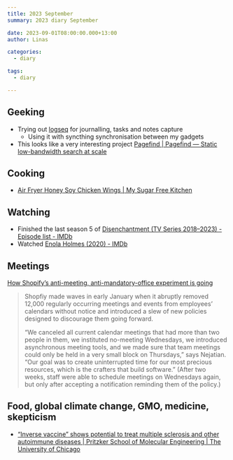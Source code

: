 ```yaml
---
title: 2023 September
summary: 2023 diary September

date: 2023-09-01T08:00:00.000+13:00
author: Linas

categories:
  - diary

tags:
  - diary

---
```


## Geeking

* Trying out [logseq](https://logseq.com/) for journalling, tasks and notes capture
  * Using it with syncthing synchronisation between my gadgets
* This looks like a very interesting project [Pagefind | Pagefind — Static low-bandwidth search at scale](https://pagefind.app/)

## Cooking

* [Air Fryer Honey Soy Chicken Wings | My Sugar Free Kitchen](https://www.mysugarfreekitchen.com/air-fryer-honey-soy-chicken-wings/#recipe)

## Watching
* Finished the last season 5 of [Disenchantment (TV Series 2018–2023) - Episode list - IMDb](https://www.imdb.com/title/tt5363918/episodes?season=5)
* Watched [Enola Holmes (2020) - IMDb](https://www.imdb.com/title/tt7846844/)


## Meetings

[How Shopify’s anti-meeting, anti-mandatory-office experiment is going](https://web.archive.org/web/20230925142225/https:/www.fastcompany.com/90955958/how-shopifys-anti-meeting-anti-mandatory-office-experiment-is-going)

> Shopfiy made waves in early January when it abruptly removed 12,000 regularly occurring meetings and events from employees’ calendars without notice and introduced a slew of new policies designed to discourage them going forward.
> 
> “We canceled all current calendar meetings that had more than two people in them, we instituted no-meeting Wednesdays, we introduced asynchronous meeting tools, and we made sure that team meetings could only be held in a very small block on Thursdays,” says Nejatian. “Our goal was to create uninterrupted time for our most precious resources, which is the crafters that build software.” (After two weeks, staff were able to schedule meetings on Wednesdays again, but only after accepting a notification reminding them of the policy.)


## Food, global climate change, GMO, medicine, skepticism

* [“Inverse vaccine” shows potential to treat multiple sclerosis and other autoimmune diseases | Pritzker School of Molecular Engineering | The University of Chicago](https://pme.uchicago.edu/news/inverse-vaccine-shows-potential-treat-multiple-sclerosis-and-other-autoimmune-diseases)